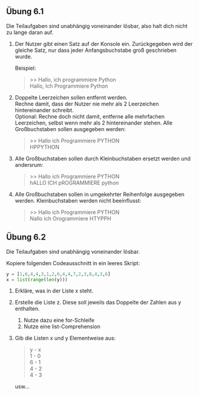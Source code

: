 
## Übung 6.1

Die Teilaufgaben sind unabhängig voneinander lösbar, also halt dich nicht zu lange daran auf.

1. Der Nutzer gibt einen Satz auf der Konsole ein.
Zurückgegeben wird der gleiche Satz, nur dass jeder Anfangsbuchstabe groß geschrieben wurde.

    Beispiel:
    > \>> Hallo, ich programmiere Python\
    Hallo, Ich Programmiere Python

2. Doppelte Leerzeichen sollen entfernt werden. \
Rechne damit, dass der Nutzer nie mehr als 2 Leerzeichen hintereinander schreibt.\
Optional: Rechne doch nicht damit, entferne alle mehrfachen Leerzeichen, selbst wenn mehr als 2 hintereinander stehen.
Alle Großbuchstaben sollen ausgegeben werden:
    > \>> Hallo ich Programmiere PYTHON\
    HPPYTHON

3.  Alle Großbuchstaben sollen durch Kleinbuchstaben ersetzt werden und andersrum:
    > \>> Hallo ich Programmiere PYTHON\
    hALLO ICH pROGRAMMIERE python

4. Alle Großbuchstaben sollen in umgekehrter Reihenfolge ausgegeben werden. Kleinbuchstaben werden nicht beeinflusst:
    > \>> Hallo ich Programmiere PYTHON\
    Nallo ich Orogrammiere HTYPPH



## Übung 6.2

Die Teilaufgaben sind unabhängig voneinander lösbar.

Kopiere folgenden Codeausschnitt in ein leeres Skript:
```py
y = [1,6,4,4,3,1,2,6,4,4,7,2,3,8,4,3,6]
x = list(range(len(y)))
```

1. Erkläre, was in der Liste x steht.
2. Erstelle die Liste z. Diese soll jeweils das Doppelte der Zahlen aus y enthalten.
   1. Nutze dazu eine for-Schleife
   2. Nutze eine list-Comprehension
3. Gib die Listen x und y Elementweise aus:

    >y - x\
    1 - 0\
    6 - 1\
    4 - 2\
    4 - 3

    usw…










